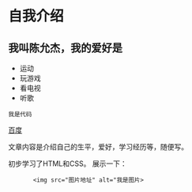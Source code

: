 # 自我介绍
## 我叫陈允杰，我的爱好是
* 运动
* 玩游戏
* 看电视
* 听歌
       
```
我是代码
```
[百度](http://baidu.com)

文章内容是介绍自己的生平，爱好，学习经历等，随便写。

初步学习了HTML和CSS。
展示一下：

           <img src="图片地址" alt="我是图片>